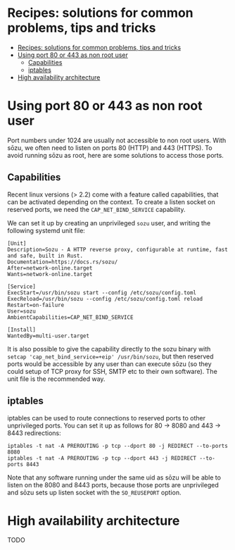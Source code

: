 # Recipes: solutions for common problems, tips and tricks

- [Recipes: solutions for common problems, tips and tricks](#recipes-solutions-for-common-problems-tips-and-tricks)
- [Using port 80 or 443 as non root user](#using-port-80-or-443-as-non-root-user)
  - [Capabilities](#capabilities)
  - [iptables](#iptables)
- [High availability architecture](#high-availability-architecture)

# Using port 80 or 443 as non root user

Port numbers under 1024 are usually not accessible to non root users. With sōzu,
we often need to listen on ports 80 (HTTP) and 443 (HTTPS). To avoid running
sōzu as root, here are some solutions to access those ports.

## Capabilities

Recent linux versions (> 2.2) come with a feature called capabilities, that can be
activated depending on the context. To create a listen socket on reserved ports,
we need the `CAP_NET_BIND_SERVICE` capability.

We can set it up by creating an unprivileged `sozu` user, and writing the following
systemd unit file:

```
[Unit]
Description=Sozu - A HTTP reverse proxy, configurable at runtime, fast and safe, built in Rust.
Documentation=https://docs.rs/sozu/
After=network-online.target
Wants=network-online.target

[Service]
ExecStart=/usr/bin/sozu start --config /etc/sozu/config.toml
ExecReload=/usr/bin/sozu --config /etc/sozu/config.toml reload
Restart=on-failure
User=sozu
AmbientCapabilities=CAP_NET_BIND_SERVICE

[Install]
WantedBy=multi-user.target
```

It is also possible to give the capability directly to the sozu binary with
`setcap 'cap_net_bind_service=+eip' /usr/bin/sozu`,
but then reserved ports would be accessible by any user than can execute sōzu (so they
could setup of TCP proxy for SSH, SMTP etc to their own software).
The unit file is the recommended way.

## iptables

iptables can be used to route connections to reserved ports to other unprivileged
ports. You can set it up as follows for 80 -> 8080 and 443 -> 8443 redirections:

```
iptables -t nat -A PREROUTING -p tcp --dport 80 -j REDIRECT --to-ports 8080
iptables -t nat -A PREROUTING -p tcp --dport 443 -j REDIRECT --to-ports 8443
```

Note that any software running under the same uid as sōzu will be able to listen on
the 8080 and 8443 ports, because those ports are unprivileged and sōzu sets up
listen socket with the `SO_REUSEPORT` option.

# High availability architecture

TODO

